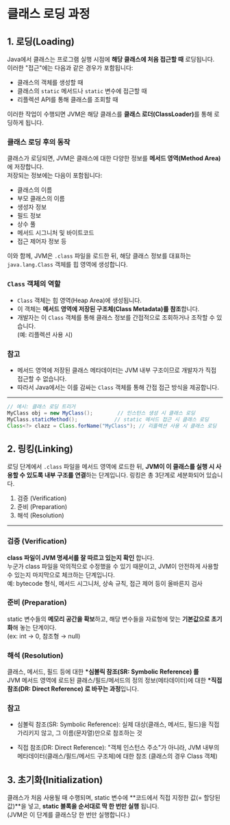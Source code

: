# 클래스 로딩 과정

## 1. 로딩(Loading)

Java에서 클래스는 프로그램 실행 시점에 **해당 클래스에 처음 접근할 때** 로딩됩니다.  
이러한 "접근"에는 다음과 같은 경우가 포함됩니다:

- 클래스의 객체를 생성할 때
- 클래스의 `static` 메서드나 `static` 변수에 접근할 때
- 리플렉션 API를 통해 클래스를 조회할 때

이러한 작업이 수행되면 JVM은 해당 클래스를 <strong>클래스 로더(ClassLoader)</strong>를 통해 로딩하게 됩니다.

### 클래스 로딩 후의 동작

클래스가 로딩되면, JVM은 클래스에 대한 다양한 정보를 <strong>메서드 영역(Method Area)</strong>에 저장합니다.  
저장되는 정보에는 다음이 포함됩니다:

- 클래스의 이름
- 부모 클래스의 이름
- 생성자 정보
- 필드 정보
- 상수 풀
- 메서드 시그니처 및 바이트코드
- 접근 제어자 정보 등

이와 함께, JVM은 `.class` 파일을 로드한 뒤, 해당 클래스 정보를 대표하는 `java.lang.Class` 객체를 힙 영역에 생성합니다.

### `Class` 객체의 역할

- `Class` 객체는 힙 영역(Heap Area)에 생성됩니다.
- 이 객체는 **메서드 영역에 저장된 구조체(Class Metadata)를 참조**합니다.
- 개발자는 이 `Class` 객체를 통해 클래스 정보를 간접적으로 조회하거나 조작할 수 있습니다.  
  (예: 리플렉션 사용 시)

### 참고

- 메서드 영역에 저장된 클래스 메타데이터는 JVM 내부 구조이므로 개발자가 직접 접근할 수 없습니다.
- 따라서 Java에서는 이를 감싸는 `Class` 객체를 통해 간접 접근 방식을 제공합니다.

---

```java
// 예시: 클래스 로딩 트리거
MyClass obj = new MyClass();        // 인스턴스 생성 시 클래스 로딩
MyClass.staticMethod();            // static 메서드 접근 시 클래스 로딩
Class<?> clazz = Class.forName("MyClass"); // 리플렉션 사용 시 클래스 로딩
```

## 2. 링킹(Linking)

로딩 단계에서 `.class` 파일을 메서드 영역에 로드한 뒤, **JVM이 이 클래스를 실행 시 사용할 수 있도록 내부 구조를 연결**하는 단계입니다.
링킹은 총 3단계로 세분화되어 있습니다.

1. 검증 (Verification)
2. 준비 (Preparation)
3. 해석 (Resolution)

---

### 검증 (Verification)

**class 파일이 JVM 명세서를 잘 따르고 있는지 확인** 합니다.  
누군가 class 파일을 악의적으로 수정했을 수 있기 때문이고, JVM이 안전하게 사용할 수 있는지 마지막으로 체크하는 단계입니다.  
예: bytecode 형식, 메서드 시그니처, 상속 규칙, 접근 제어 등이 올바른지 검사

### 준비 (Preparation)

static 변수들의 **메모리 공간을 확보**하고, 해당 변수들을 자료형에 맞는 **기본값으로 초기화**해 놓는 단계이다.  
(ex: int → 0, 참조형 → null)

### 해석 (Resolution)

클래스, 메서드, 필드 등에 대한 **\*심볼릭 참조(SR: Symbolic Reference) 를**  
JVM 메서드 영역에 로드된 클래스/필드/메서드의 정의 정보(메타데이터)에 대한 **\*직접 참조(DR: Direct Reference) 로 바꾸는 과정**입니다.

### 참고

- 심볼릭 참조(SR: Symbolic Reference): 실제 대상(클래스, 메서드, 필드)을 직접 가리키지 않고, 그 이름(문자열)만으로 참조하는 것

- 직접 참조(DR: Direct Reference): "객체 인스턴스 주소"가 아니라, JVM 내부의 메타데이터(클래스/필드/메서드 구조체)에 대한 참조 (클래스의 경우 Class 객체)

## 3. 초기화(Initialization)

클래스가 처음 사용될 때 수행되며,
static 변수에 **코드에서 직접 지정한 값(= 할당된 값)**을 넣고, **static 블록을 순서대로 딱 한 번만 실행** 됩니다.  
(JVM은 이 단계를 클래스당 한 번만 실행합니다.)
